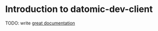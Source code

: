 # Introduction to datomic-dev-client

TODO: write [great documentation](http://jacobian.org/writing/what-to-write/)
